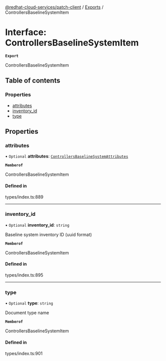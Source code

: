 [@redhat-cloud-services/patch-client](../README.md) / [Exports](../modules.md) / ControllersBaselineSystemItem

# Interface: ControllersBaselineSystemItem

**`Export`**

ControllersBaselineSystemItem

## Table of contents

### Properties

- [attributes](ControllersBaselineSystemItem.md#attributes)
- [inventory\_id](ControllersBaselineSystemItem.md#inventory_id)
- [type](ControllersBaselineSystemItem.md#type)

## Properties

### attributes

• `Optional` **attributes**: [`ControllersBaselineSystemAttributes`](ControllersBaselineSystemAttributes.md)

**`Memberof`**

ControllersBaselineSystemItem

#### Defined in

types/index.ts:889

___

### inventory\_id

• `Optional` **inventory\_id**: `string`

Baseline system inventory ID (uuid format)

**`Memberof`**

ControllersBaselineSystemItem

#### Defined in

types/index.ts:895

___

### type

• `Optional` **type**: `string`

Document type name

**`Memberof`**

ControllersBaselineSystemItem

#### Defined in

types/index.ts:901
